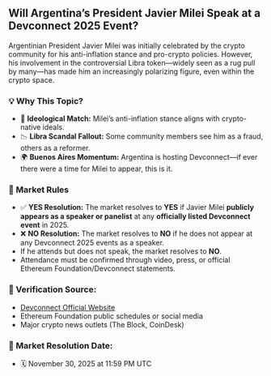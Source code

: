 ## Will Argentina’s President Javier Milei Speak at a Devconnect 2025 Event?

Argentinian President Javier Milei was initially celebrated by the crypto community for his anti-inflation stance and pro-crypto policies. However, his involvement in the controversial Libra token—widely seen as a rug pull by many—has made him an increasingly polarizing figure, even within the crypto space.

### 💡 Why This Topic?
- 🧠 **Ideological Match:** Milei’s anti-inflation stance aligns with crypto-native ideals.
- 📉 **Libra Scandal Fallout:** Some community members see him as a fraud, others as a reformer.
- 🌍 **Buenos Aires Momentum:** Argentina is hosting Devconnect—if ever there were a time for Milei to appear, this is it.

### 📜 Market Rules
- ✅ **YES Resolution:** The market resolves to **YES** if Javier Milei **publicly appears as a speaker or panelist** at any **officially listed Devconnect event** in 2025.
- ❌ **NO Resolution:** The market resolves to **NO** if he does not appear at any Devconnect 2025 events as a speaker.
- If he attends but does not speak, the market resolves to **NO**.
- Attendance must be confirmed through video, press, or official Ethereum Foundation/Devconnect statements.

### 🔗 Verification Source:
- [Devconnect Official Website](https://devconnect.org)
- Ethereum Foundation public schedules or social media
- Major crypto news outlets (The Block, CoinDesk)

### 📅 Market Resolution Date:
- 🗓️ November 30, 2025 at 11:59 PM UTC
